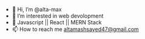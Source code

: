 - 👋 Hi, I’m @alta-max
- 👀 I’m interested in web devolopment
- 🌱 Javascript || React || MERN Stack
- 📫 How to reach me altamashsayed47@gmail.com

<!---
alta-max/alta-max is a ✨ special ✨ repository because its `README.md` (this file) appears on your GitHub profile.
You can click the Preview link to take a look at your changes.
--->

